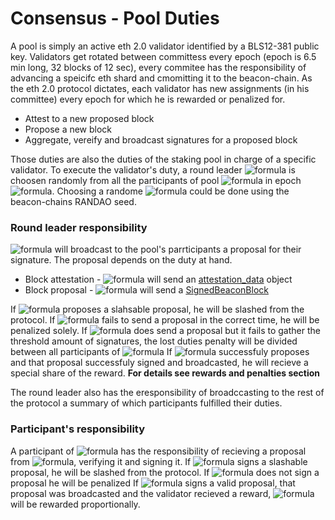 # Consensus - Pool Duties
A pool is simply an active eth 2.0 validator identified by a BLS12-381 public key. 
Validators get rotated between committess every epoch (epoch is 6.5 min long,  32 blocks of 12 sec), every commitee has the responsibility of advancing a speicifc eth shard and cmomitting it to the beacon-chain. 
As the eth 2.0 protocol dictates, each validator has new assignments (in his committee) every epoch for which he is rewarded or penalized for.
- Attest to a new proposed block
- Propose a new block
- Aggregate, vereify and broadcast signatures for a proposed block 

Those duties are also the duties of the staking pool in charge of a specific validator. 
To execute the validator's duty, a round leader ![formula](https://render.githubusercontent.com/render/math?math=l_{e_i}) is choosen randomly from all the participants of pool ![formula](https://render.githubusercontent.com/render/math?math=p_{e_i}) in epoch ![formula](https://render.githubusercontent.com/render/math?math=e_i).
Choosing a randome ![formula](https://render.githubusercontent.com/render/math?math=l_{e_i}) could be done using the beacon-chains RANDAO seed.

### Round leader responsibility
![formula](https://render.githubusercontent.com/render/math?math=l_{e_i}) will broadcast to the pool's parrticipants a proposal for their signature. The proposal depends on the duty at hand.
* Block attestation - ![formula](https://render.githubusercontent.com/render/math?math=l_{e_i}) will send an [attestation_data](https://github.com/ethereum/eth2.0-specs/blob/dev/specs/phase0/beacon-chain.md#attestationdata) object
* Block proposal - ![formula](https://render.githubusercontent.com/render/math?math=l_{e_i}) will send a [SignedBeaconBlock](https://github.com/ethereum/eth2.0-specs/blob/dev/specs/phase0/beacon-chain.md#signedbeaconblock)

If ![formula](https://render.githubusercontent.com/render/math?math=l_{e_i}) proposes a slahsable proposal, he will be slashed from the protocol.
If ![formula](https://render.githubusercontent.com/render/math?math=l_{e_i}) fails to send a proposal in the correct time, he will be penalized solely.
If ![formula](https://render.githubusercontent.com/render/math?math=l_{e_i}) does send a proposal but it fails to gather the threshold amount of signatures, the lost duties penalty will be divided between all participants of ![formula](https://render.githubusercontent.com/render/math?math=p_{e_i})
If ![formula](https://render.githubusercontent.com/render/math?math=l_{e_i}) successfuly proposes and that proposal successfuly signed and broadcasted, he will recieve a special share of the reward.
**For details see rewards and penalties section**

The round leader also has the eresponsibility of broadccasting to the rest of the protocol a summary of which participants fulfilled their duties.

### Participant's responsibility
A participant of ![formula](https://render.githubusercontent.com/render/math?math=p_{e_i}) has the responsibility of recieving a proposal from ![formula](https://render.githubusercontent.com/render/math?math=l_{e_i}), verifying it and signing it.
If ![formula](https://render.githubusercontent.com/render/math?math=p_{e_i}) signs a slashable proposal, he will be slashed from the protocol.
If ![formula](https://render.githubusercontent.com/render/math?math=p_{e_i}) does not sign a proposal he will be penalized
If ![formula](https://render.githubusercontent.com/render/math?math=p_{e_i}) signs a valid proposal, that proposal was broadcasted and the validator recieved a reward, ![formula](https://render.githubusercontent.com/render/math?math=p_{e_i}) will be rewarded proportionally.